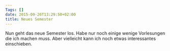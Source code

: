 ```yaml
---
Tags: []
date: 2015-09-26T13:29:50+02:00
title: Neues Semester
---
```


Nun geht das neue Semester los.  Habe nur noch einige wenige
Vorlesungen die ich machen muss.  Aber vielleicht kann ich noch etwas
interessantes einschieben.
